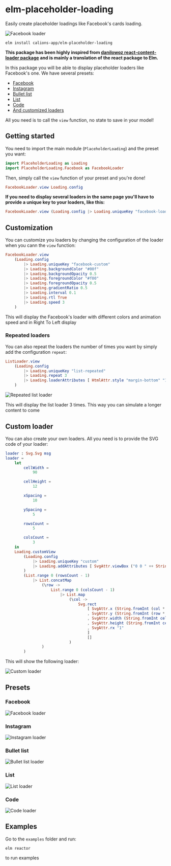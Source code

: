 # elm-placeholder-loading

Easily create placeholder loadings like Facebook's cards loading.

![Facebook loader](facebook-loader.png)

```
elm install calions-app/elm-placeholder-loading
```

**This package has been highly inspired from [danilowoz react-content-loader package](https://github.com/danilowoz/react-content-loader) and is mainly a translation of the react package to Elm.**

In this package you will be able to display placeholder loaders like Facebook's one. We have several presets:
* [Facebook](#preset-facebook)
* [Instagram](#preset-instagram)
* [Bullet list](#preset-bullet-list)
* [List](#preset-list)
* [Code](#preset-code)
* [And customized loaders](#preset-custom)

All you need is to call the `view` function, no state to save in your model!

## Getting started

You need to import the main module (`PlaceholderLoading`) and the preset you want:

```elm
import PlaceholderLoading as Loading
import PlaceholderLoading.Facebook as FacebookLoader
```

Then, simply call the `view` function of your preset and you're done!

```elm
FacebookLoader.view Loading.config
```

**If you need to display several loaders in the same page you'll have to provide a unique key to your loaders, like this:**

```elm
FacebookLoader.view (Loading.config |> Loading.uniqueKey "facebook-loader")
```

## Customization

You can customize you loaders by changing the configuration of the loader when you cann the `view` function:

```elm
FacebookLoader.view 
    (Loading.config 
        |> Loading.uniqueKey "facebook-custom"
        |> Loading.backgroundColor "#00f"
        |> Loading.backgroundOpacity 0.5
        |> Loading.foregroundColor "#f00"
        |> Loading.foregroundOpacity 0.5
        |> Loading.gradientRatio 0.5
        |> Loading.interval 0.1
        |> Loading.rtl True
        |> Loading.speed 3
    )
```

This will display the Facebook's loader with different colors and animation speed and in Right To Left display

### Repeated loaders

You can also repeat the loaders the number of times you want by simply add the configuration `repeat`:

```elm
ListLoader.view
    (Loading.config
        |> Loading.uniqueKey "list-repeated"
        |> Loading.repeat 3
        |> Loading.loaderAttributes [ HtmlAttr.style "margin-bottom" "1rem" ]
    )
```

![Repeated list loader](repeated-list-loader.png)

This will display the list loader 3 times. This way you can simulate a longer content to come

<a id="preset-custom"></a>
## Custom loader

You can also create your own loaders. All you need is to provide the SVG code of your loader:

```elm
loader : Svg.Svg msg
loader =
    let
        cellWidth =
            90

        cellHeight =
            12

        xSpacing =
            10

        ySpacing =
            5

        rowsCount =
            5

        colsCount =
            3
    in
    Loading.customView
        (Loading.config
            |> Loading.uniqueKey "custom"
            |> Loading.addAttributes [ SvgAttr.viewBox ("0 0 " ++ String.fromInt (colsCount * cellWidth + (colsCount - 1) * xSpacing) ++ " " ++ String.fromInt (rowsCount * cellHeight + (rowsCount - 1) * ySpacing)) ]
        )
        (List.range 0 (rowsCount - 1)
            |> List.concatMap
                (\row ->
                    List.range 0 (colsCount - 1)
                        |> List.map
                            (\col ->
                                Svg.rect
                                    [ SvgAttr.x (String.fromInt (col * (cellWidth + xSpacing)))
                                    , SvgAttr.y (String.fromInt (row * (cellHeight + ySpacing)))
                                    , SvgAttr.width (String.fromInt cellWidth)
                                    , SvgAttr.height (String.fromInt cellHeight)
                                    , SvgAttr.rx "1"
                                    ]
                                    []
                            )
                )
        )
```

This will show the following loader:

![Custom loader](custom-loader.png)

## Presets

<a id="preset-facebook"></a>
### Facebook

![Facebook loader](facebook-loader.png)

<a id="preset-instagram"></a>
### Instagram

![Instagram loader](instagram-loader.png)

<a id="preset-bullet-list"></a>
### Bullet list

![Bullet list loader](bullet-list-loader.png)

<a id="preset-list"></a>
### List

![List loader](list-loader.png)

<a id="preset-code"></a>
### Code

![Code loader](code-loader.png)

## Examples

Go to the `examples` folder and run:

```
elm reactor
```

to run examples


